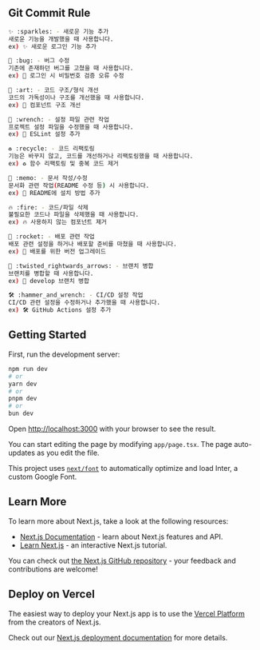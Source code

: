 ## Git Commit Rule

```bash
✨ :sparkles: - 새로운 기능 추가
새로운 기능을 개발했을 때 사용합니다.
ex) ✨ 새로운 로그인 기능 추가

🐛 :bug: - 버그 수정
기존에 존재하던 버그를 고쳤을 때 사용합니다.
ex) 🐛 로그인 시 비밀번호 검증 오류 수정

🎨 :art: - 코드 구조/형식 개선
코드의 가독성이나 구조를 개선했을 때 사용합니다.
ex) 🎨 컴포넌트 구조 개선

🔧 :wrench: - 설정 파일 관련 작업
프로젝트 설정 파일을 수정했을 때 사용합니다.
ex) 🔧 ESLint 설정 추가

♻️ :recycle: - 코드 리팩토링
기능은 바꾸지 않고, 코드를 개선하거나 리팩토링했을 때 사용합니다.
ex) ♻️ 함수 리팩토링 및 중복 코드 제거

📝 :memo: - 문서 작성/수정
문서화 관련 작업(README 수정 등) 시 사용합니다.
ex) 📝 README에 설치 방법 추가

🔥 :fire: - 코드/파일 삭제
불필요한 코드나 파일을 삭제했을 때 사용합니다.
ex) 🔥 사용하지 않는 컴포넌트 제거

🚀 :rocket: - 배포 관련 작업
배포 관련 설정을 하거나 배포할 준비를 마쳤을 때 사용합니다.
ex) 🚀 배포를 위한 버전 업그레이드

🔀 :twisted_rightwards_arrows: - 브랜치 병합
브랜치를 병합할 때 사용합니다.
ex) 🔀 develop 브랜치 병합

🛠 :hammer_and_wrench: - CI/CD 설정 작업
CI/CD 관련 설정을 수정하거나 추가했을 때 사용합니다.
ex) 🛠 GitHub Actions 설정 추가
```

## Getting Started

First, run the development server:

```bash
npm run dev
# or
yarn dev
# or
pnpm dev
# or
bun dev
```

Open [http://localhost:3000](http://localhost:3000) with your browser to see the result.

You can start editing the page by modifying `app/page.tsx`. The page auto-updates as you edit the file.

This project uses [`next/font`](https://nextjs.org/docs/basic-features/font-optimization) to automatically optimize and load Inter, a custom Google Font.

## Learn More

To learn more about Next.js, take a look at the following resources:

- [Next.js Documentation](https://nextjs.org/docs) - learn about Next.js features and API.
- [Learn Next.js](https://nextjs.org/learn) - an interactive Next.js tutorial.

You can check out [the Next.js GitHub repository](https://github.com/vercel/next.js/) - your feedback and contributions are welcome!

## Deploy on Vercel

The easiest way to deploy your Next.js app is to use the [Vercel Platform](https://vercel.com/new?utm_medium=default-template&filter=next.js&utm_source=create-next-app&utm_campaign=create-next-app-readme) from the creators of Next.js.

Check out our [Next.js deployment documentation](https://nextjs.org/docs/deployment) for more details.
